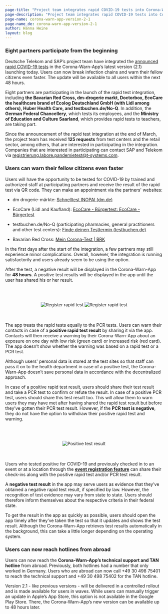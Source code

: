 ```yaml
---
page-title: "Project team integrates rapid COVID-19 tests into Corona-Warn-App version 2.1"
page-description: "Project team integrates rapid COVID-19 tests into Corona-Warn-App version 2.1"
page-name: corona-warn-app-version-2-1
page-name_de: corona-warn-app-version-2-1
author: Hanna Heine
layout: blog
---
```


### Eight partners participate from the beginning

Deutsche Telekom and SAP’s project team have integrated the [announced rapid COVID-19 tests](https://www.coronawarn.app/en/blog/2021-03-31-corona-warn-app-test-integration/) in the Corona-Warn-App’s latest version (2.1) launching today. Users can now break infection chains and warn their fellow citizens even faster. The update will be available to all users within the next 48 hours.

<!-- overview -->

Eight partners are participating in the launch of the rapid test integration, including **the Bavarian Red Cross, dm-drogerie markt, Doctorbox, EcoCare the healthcare brand of Ecolog Deutschland GmbH (with Lidl among others), Huber Health Care, and testbuchen.de/No-Q**. In addition, the **German Federal Chancellery**, which tests its employees, and the **Ministry of Education and Culture Saarland**, which provides rapid tests to teachers, are taking part. 

Since the announcement of the rapid test integration at the end of March, the project team has received **125 requests** from test centers and the retail sector, among others, that are interested in participating in the integration. Companies that are interested in participating can contact SAP and Telekom via [registrierung.labore.pandemietest@t-systems.com](mailto:registrierung.labore.pandemietest@t-systems.com).

### Users can warn their fellow citizens even faster

Users will have the opportunity to be tested for COVID-19 by trained and authorized staff at participating partners and receive the result of the rapid test via QR code. They can make an appointment via the partners' websites:

- dm drogerie-märkte: [Schnelltest INOPAI (dm.de)](https://corona-schnelltest-zentren.dm.de/o/dm/login)

- EcoCare (Lidl and Kaufland): [EcoCare - Bürgertest: EcoCare - Bürgertest](https://buergertest.ecocare.center/#c734)

- testbuchen.de/No-Q (participating pharmacies, general practitioners and other test centers): [Finde deinen Testtermin (testbuchen.de)](https://testbuchen.de/#/?zoom=0&lat=47.71401323721353&lng=8.66960999999999)

- Bavarian Red Cross: [Mein Corona-Test | BRK](https://meintest.brk.de/)

In the first days after the start of the integration, a few partners may still experience minor complications. Overall, however, the integration is running satisfactorily and users already seem to be using the option.

After the test, a negative result will be displayed in the Corona-Warn-App for **48 hours**. A positive test results will be displayed in the app until the user has shared his or her result. 


<br></br>
<center><img src="./register-test.png" title="Register rapid test" style="align: center">  <img src="./register-test(2).png" title="Register rapid test" style="align: center"></center>
<br></br>


The app treats the rapid tests equally to the PCR tests. Users can warn their contacts in case of a **positive rapid test result** by sharing it via the app. Contacts will then receive a warning by their Corona-Warn-App about an exposure on one day with low risk (green card) or increased risk (red card). The app doesn’t show whether the warning was based on a rapid test or a PCR test.

Although users' personal data is stored at the test sites so that staff can pass it on to the health department in case of a positive test, the Corona-Warn-App doesn’t save personal data in accordance with the decentralized approach.

In case of a positive rapid test result, users should share their test result and take a PCR test to confirm or refute the result. In case of a positive PCR test, users should share this test result too. This will allow them to warn users they may have met after having shared the rapid test result but before they’ve gotten their PCR test result. However, if the **PCR test is negative**, they do not have the option to withdraw their positive rapid test and warning.

<br></br>
<center> <img src="./positive-test.png" title="Positive test result" style="align: center"></center>
<br></br>

Users who tested positive for COVID-19 and previously checked in to an event or at a location through the [**event registration feature**](https://www.coronawarn.app/en/blog/2021-04-21-corona-warn-app-version-2-0/) can share their check-ins along with the positive rapid test and/or PCR test result.

A **negative test result** in the app may serve users as evidence that they’ve obtained a negative rapid test result, if specified by law. However, the recognition of test evidence may vary from state to state. Users should therefore inform themselves about the respective criteria in their federal state.

To get the result in the app as quickly as possible, users should open the app timely after they’ve taken the test so that it updates and shows the test result. Although the Corona-Warn-App retrieves test results automatically in the background, this can take a little longer depending on the operating system.


### Users can now reach hotlines from abroad

Users can now reach the **Corona-Warn-App’s technical support and TAN hotline** from abroad. Previously, both hotlines had a number that only worked in Germany. Users who are abroad can now call +49 30 498 75401 to reach the technical support and +49 30 498 75402 for the TAN hotline.

Version 2.1 - like previous versions - will be delivered in a controlled rollout and is made available for users in waves. While users can manually trigger an update in Apple’s App Store, this option is not available in the Google Play Store. There, the Corona-Warn-App’s new version can be available up to 48 hours later.
